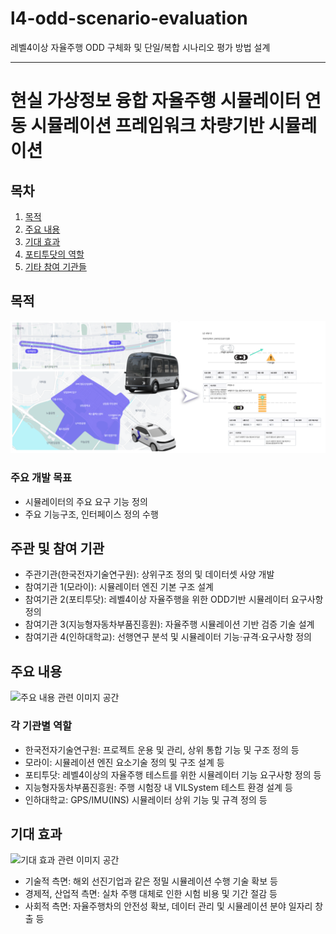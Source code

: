 # l4-odd-scenario-evaluation
레벨4이상 자율주행 ODD 구체화 및 단일/복합 시나리오 평가 방법 설계

---

# 현실 가상정보 융합 자율주행 시뮬레이터 연동 시뮬레이션 프레임워크 차량기반 시뮬레이션

## 목차
1. [목적](#목적)
2. [주요 내용](#주요-내용)
3. [기대 효과](#기대-효과)
4. [포티투닷의 역할](#포티투닷의-역할)
5. [기타 참여 기관들](#기타-참여-기관들)

## 목적
![목적 관련 이미지 공간](./assets/generating_scenario.png)

### 주요 개발 목표
* 시뮬레이터의 주요 요구 기능 정의
* 주요 기능구조, 인터페이스 정의 수행

## 주관 및 참여 기관
* 주관기관(한국전자기술연구원): 상위구조 정의 및 데이터셋 사양 개발
* 참여기관 1(모라이): 시뮬레이터 엔진 기본 구조 설계
* 참여기관 2(포티투닷): 레벨4이상 자율주행을 위한 ODD기반 시뮬레이터 요구사항 정의
* 참여기관 3(지능형자동차부품진흥원): 자율주행 시뮬레이션 기반 검증 기술 설계
* 참여기관 4(인하대학교): 선행연구 분석 및 시뮬레이터 기능·규격·요구사항 정의


## 주요 내용
![주요 내용 관련 이미지 공간](#)
 
### 각 기관별 역할
*   한국전자기술연구원: 프로젝트 운용 및 관리, 상위 통합 기능 및 구조 정의 등
*   모라이: 시뮬레이션 엔진 요소기술 정의 및 구조 설계 등
*   포티투닷: 레벨4이상의 자율주행 테스트를 위한 시뮬레이터 기능 요구사항 정의 등
*   지능형자동차부품진흥원: 주행 시험장 내 VILSystem 테스트 환경 설계 등
*   인하대학교: GPS/IMU(INS) 시뮬레이터 상위 기능 및 규격 정의 등


## 기대 효과
![기대 효과 관련 이미지 공간](#)

* 기술적 측면: 해외 선진기업과 같은 정밀 시뮬레이션 수행 기술 확보 등
* 경제적, 산업적 측면: 실차 주행 대체로 인한 시험 비용 및 기간 절감 등
* 사회적 측면: 자율주행차의 안전성 확보, 데이터 관리 및 시뮬레이션 분야 일자리 창출 등
